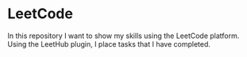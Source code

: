# LeetCode
In this repository I want to show my skills using the LeetCode platform. Using the LeetHub plugin, I place tasks that I have completed.
